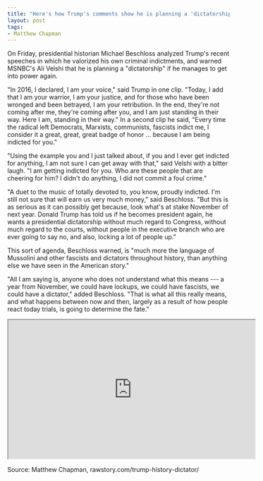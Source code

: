```yaml
---
title: "Here's how Trump's comments show he is planning a 'dictatorship': Historian"
layout: post
tags:
- Matthew Chapman
---
```


On Friday, presidential historian Michael Beschloss analyzed Trump's recent speeches in which he valorized his own criminal indictments, and warned MSNBC's Ali Velshi that he is planning a "dictatorship" if he manages to get into power again.

"In 2016, I declared, I am your voice," said Trump in one clip. "Today, I add that I am your warrior, I am your justice, and for those who have been wronged and been betrayed, I am your retribution. In the end, they're not coming after me, they're coming after you, and I am just standing in their way. Here I am, standing in their way." In a second clip he said, "Every time the radical left Democrats, Marxists, communists, fascists indict me, I consider it a great, great, great badge of honor ... because I am being indicted for you."

"Using the example you and I just talked about, if you and I ever get indicted for anything, I am not sure I can get away with that," said Velshi with a bitter laugh. "I am getting indicted for you. Who are these people that are cheering for him? I didn't do anything, I did not commit a foul crime."

"A duet to the music of totally devoted to, you know, proudly indicted. I'm still not sure that will earn us very much money," said Beschloss. "But this is as serious as it can possibly get because, look what's at stake November of next year. Donald Trump has told us if he becomes president again, he wants a presidential dictatorship without much regard to Congress, without much regard to the courts, without people in the executive branch who are ever going to say no, and also, locking a lot of people up."

This sort of agenda, Beschloss warned, is "much more the language of Mussolini and other fascists and dictators throughout history, than anything else we have seen in the American story."

"All I am saying is, anyone who does not understand what this means --- a year from November, we could have lockups, we could have fascists, we could have a dictator," added Beschloss. "That is what all this really means, and what happens between now and then, largely as a result of how people react today trials, is going to determine the fate."

<iframe width="560" height="315" src="https://www.youtube.com/embed/qW2YDIcVq-0?si=1SEnYiuAT9awAVsh" title="Michael Beschloss tells Ali Velshi Trump plans a presidential dictatorship" allowfullscreen></iframe>

Source: Matthew Chapman, rawstory.com/trump-history-dictator/
